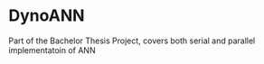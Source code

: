 # DynoANN
Part of the Bachelor Thesis Project, covers both serial and parallel implementatoin of ANN
